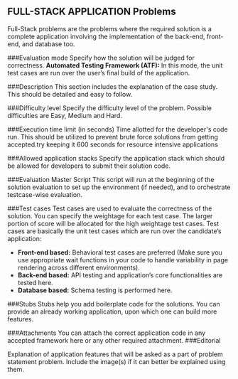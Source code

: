 ## FULL-STACK APPLICATION Problems
Full-Stack problems are the problems where the required solution is a complete application involving the implementation of the back-end, front-end, and database too.

###Evaluation mode
Specify how the solution will be judged for correctness.
**Automated Testing Framework (ATF):** In this mode, the unit test cases are run over the user’s final build of the application.

###Description
This section includes the explanation of the case study. This should be detailed and easy to follow.

###Difficulty level
Specify the difficulty level of the problem. Possible difficulties are Easy, Medium and Hard.

###Execution time limit (in seconds)
Time allotted for the developer's code run. This should be utilized to prevent brute force solutions from getting accepted.try keeping it 600 seconds for resource intensive applications

###Allowed application stacks
Specify the application stack which should be allowed for developers to submit their solution code.

###Evaluation Master Script
This script will run at the beginning of the solution evaluation to set up the environment (if needed), and to orchestrate testcase-wise evaluation.

###Test cases
Test cases are used to evaluate the correctness of the solution.
You can specify the weightage for each test case. The larger portion of score will be allocated for the high weightage test cases.
Test cases are basically the unit test cases which are run over the candidate’s application:
- **Front-end based:** Behavioral test cases are preferred (Make sure you use appropriate wait functions in your code to handle variability in page rendering across different environments).
- **Back-end based:** API testing and application’s core functionalities are tested here.
- **Database based:** Schema testing is performed here.

###Stubs
Stubs help you add boilerplate code for the solutions. You can provide an already working application, upon which one can build more features.

###Attachments
You can attach the correct application code in any accepted framework here or any other required attachment.
###Editorial

Explanation of application features that will be asked as a part of problem statement problem. Include the image(s) if it can better be explained using them.

